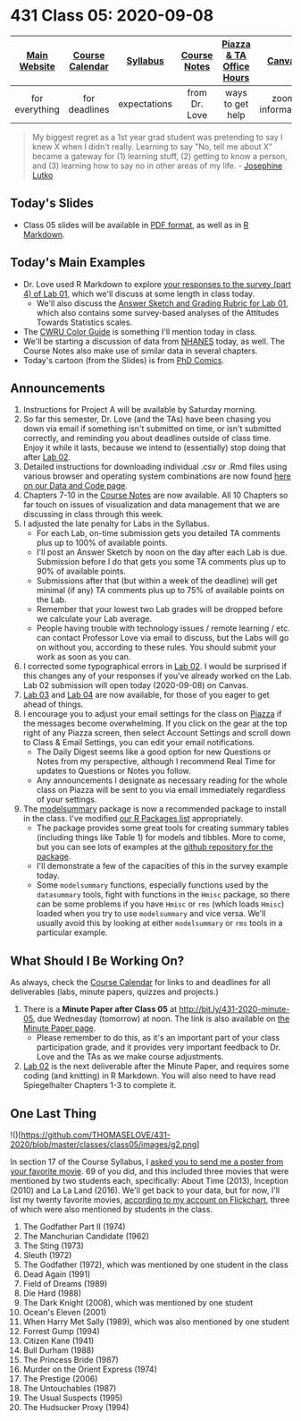 # 431 Class 05: 2020-09-08

[Main Website](https://thomaselove.github.io/431/) | [Course Calendar](https://thomaselove.github.io/431/calendar.html) | [Syllabus](https://thomaselove.github.io/431-2020-syllabus/) | [Course Notes](https://thomaselove.github.io/431-notes/) | [Piazza & TA Office Hours](https://thomaselove.github.io/431/contact.html) | [Canvas](https://canvas.case.edu) | [Data and Code](https://thomaselove.github.io/431/data_index.html)
:-----------: | :--------------: | :----------: | :---------: | :-------------: | :-----------: | :------------:
for everything | for deadlines | expectations | from Dr. Love | ways to get help | zoom information | for downloads

> My biggest regret as a 1st year grad student was pretending to say I knew X when I didn't really. Learning to say "No, tell me about X" became a gateway for (1) learning stuff, (2) getting to know a person, and (3) learning how to say no in other areas of my life. - [Josephine Lutko](https://twitter.com/JosephineLukito/status/1303081582492889088)

## Today's Slides

- Class 05 slides will be available in [PDF format](https://github.com/THOMASELOVE/431-2020/blob/master/classes/class05/431_class-05-slides_2020.pdf), as well as in [R Markdown](https://github.com/THOMASELOVE/431-2020/blob/master/classes/class05/431_class-05-slides_2020.Rmd).

## Today's Main Examples

- Dr. Love used R Markdown to explore [your responses to the survey (part 4) of Lab 01](https://github.com/THOMASELOVE/431-2020/blob/master/labs/lab01/survey-results-2020/README.md), which we'll discuss at some length in class today.
    - We'll also discuss the [Answer Sketch and Grading Rubric for Lab 01](https://github.com/THOMASELOVE/431-2020/blob/master/labs/lab01/README.md), which also contains some survey-based analyses of the Attitudes Towards Statistics scales.
- The [CWRU Color Guide](https://case.edu/umc/our-brand/visual-guidelines/color) is something I'll mention today in class.
- We'll be starting a discussion of data from [NHANES](https://www.cdc.gov/nchs/nhanes/index.htm) today, as well. The Course Notes also make use of similar data in several chapters.
- Today's cartoon (from the Slides) is from [PhD Comics](http://phdcomics.com/comics/archive.php?comicid=1531).

## Announcements

1. Instructions for Project A will be available by Saturday morning.
2. So far this semester, Dr. Love (and the TAs) have been chasing you down via email if something isn't submitted on time, or isn't submitted correctly, and reminding you about deadlines outside of class time. Enjoy it while it lasts, because we intend to (essentially) stop doing that after [Lab 02](https://github.com/THOMASELOVE/431-2020/blob/master/labs/lab02/lab02.md).
3. Detailed instructions for downloading individual .csv or .Rmd files using various browser and operating system combinations are now found [here on our Data and Code page](https://github.com/THOMASELOVE/431-data/blob/master/README.md#detailed-steps-for-downloading-individual-csv-or-rmd-files-from-github).
4. Chapters 7-10 in the [Course Notes](https://thomaselove.github.io/431-notes/) are now available. All 10 Chapters so far touch on issues of visualization and data management that we are discussing in class through this week.
5. I adjusted the late penalty for Labs in the Syllabus.
    - For each Lab, on-time submission gets you detailed TA comments plus up to 100% of available points.
    - I'll post an Answer Sketch by noon on the day after each Lab is due. Submission before I do that gets you some TA comments plus up to 90% of available points.
    - Submissions after that (but within a week of the deadline) will get minimal (if any) TA comments plus up to 75% of available points on the Lab.
    - Remember that your lowest two Lab grades will be dropped before we calculate your Lab average.
    - People having trouble with technology issues / remote learning / etc. can contact Professor Love via email to discuss, but the Labs will go on without you, according to these rules. You should submit your work as soon as you can.
6. I corrected some typographical errors in [Lab 02](https://github.com/THOMASELOVE/431-2020/blob/master/labs/lab02/lab02.md). I would be surprised if this changes any of your responses if you've already worked on the Lab. Lab 02 submission will open today (2020-09-08) on Canvas.
7. [Lab 03](https://github.com/THOMASELOVE/431-2020/blob/master/labs/lab03/lab03.md) and [Lab 04](https://github.com/THOMASELOVE/431-2020/blob/master/labs/lab04/lab04.md) are now available, for those of you eager to get ahead of things.
8. I encourage you to adjust your email settings for the class on [Piazza](https://piazza.com/case/fall2020/pqhs431) if the messages become overwhelming. If you click on the gear at the top right of any Piazza screen, then select Account Settings and scroll down to Class & Email Settings, you can edit your email notifications. 
    - The Daily Digest seems like a good option for new Questions or Notes from my perspective, although I recommend Real Time for updates to Questions or Notes you follow. 
    - Any announcements I designate as necessary reading for the whole class on Piazza will be sent to you via email immediately regardless of your settings.
9. The [modelsummary](https://vincentarelbundock.github.io/modelsummary/index.html) package is now a recommended package to install in the class. I've modified [our R Packages list](https://thomaselove.github.io/431/r_packages.html) appropriately. 
    - The package provides some great tools for creating summary tables (including things like Table 1) for models and tibbles. More to come, but you can see lots of examples at the [github repository for the package](https://vincentarelbundock.github.io/modelsummary/index.html).
    - I'll demonstrate a few of the capacities of this in the survey example today.
    - Some `modelsummary` functions, especially functions used by the `datasummary` tools, fight with functions in the `Hmisc` package, so there can be some problems if you have `Hmisc` or `rms` (which loads `Hmisc`) loaded when you try to use `modelsummary` and vice versa. We'll usually avoid this by looking at either `modelsummary` or `rms` tools in a particular example. 

## What Should I Be Working On?

As always, check the [Course Calendar](https://thomaselove.github.io/431/calendar.html) for links to and deadlines for all deliverables (labs, minute papers, quizzes and projects.)

1. There is a **Minute Paper after Class 05** at http://bit.ly/431-2020-minute-05, due Wednesday (tomorrow) at noon. The link is also available on [the Minute Paper page](https://github.com/THOMASELOVE/431-2020/blob/master/minutepapers/README.md). 
    - Please remember to do this, as it's an important part of your class participation grade, and it provides very important feedback to Dr. Love and the TAs as we make course adjustments.
2. [Lab 02](https://github.com/THOMASELOVE/431-2020/blob/master/labs/lab02/lab02.md) is the next deliverable after the Minute Paper, and requires some coding (and knitting) in R Markdown. You will also need to have read Spiegelhalter Chapters 1-3 to complete it.

## One Last Thing

!()[https://github.com/THOMASELOVE/431-2020/blob/master/classes/class05/images/g2.png]

In section 17 of the Course Syllabus, I [asked you to send me a poster from your favorite movie](https://thomaselove.github.io/431-2020-syllabus/movies.html).  69 of you did, and this included three movies that were mentioned by two students each, specifically: About Time (2013), Inception (2010) and La La Land (2016). We'll get back to your data, but for now, I'll list my twenty favorite movies, [according to my account on Flickchart](https://www.flickchart.com/), three of which were also mentioned by students in the class.

1. The Godfather Part II (1974)
2. The Manchurian Candidate (1962)
3. The Sting (1973)
4. Sleuth (1972)
5. The Godfather (1972), which was mentioned by one student in the class
6. Dead Again (1991)
7. Field of Dreams (1989)
8. Die Hard (1988)
9. The Dark Knight (2008), which was mentioned by one student
10. Ocean's Eleven (2001)
11. When Harry Met Sally (1989), which was also mentioned by one student
12. Forrest Gump (1994)
13. Citizen Kane (1941)
14. Bull Durham (1988)
15. The Princess Bride (1987)
16. Murder on the Orient Express (1974)
17. The Prestige (2006)
18. The Untouchables (1987)
19. The Usual Suspects (1995)
20. The Hudsucker Proxy (1994)

